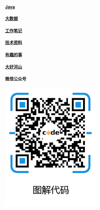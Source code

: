 #### [Java](java/README.md)

#### [大数据](bigdata/README.md)

#### [工作笔记](work-notes/README.md)

#### [技术资料](tech-collect/README.md)

#### [有趣的事](funny-thing/README.md)

#### [大好河山](the-magnificent-country/README.md)

#### 微信公众号

![图解代码](pic/our_code.png)

